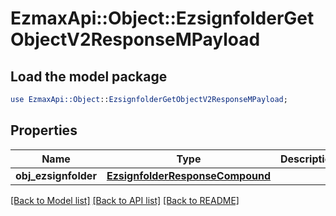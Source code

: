 # EzmaxApi::Object::EzsignfolderGetObjectV2ResponseMPayload

## Load the model package
```perl
use EzmaxApi::Object::EzsignfolderGetObjectV2ResponseMPayload;
```

## Properties
Name | Type | Description | Notes
------------ | ------------- | ------------- | -------------
**obj_ezsignfolder** | [**EzsignfolderResponseCompound**](EzsignfolderResponseCompound.md) |  | 

[[Back to Model list]](../README.md#documentation-for-models) [[Back to API list]](../README.md#documentation-for-api-endpoints) [[Back to README]](../README.md)


